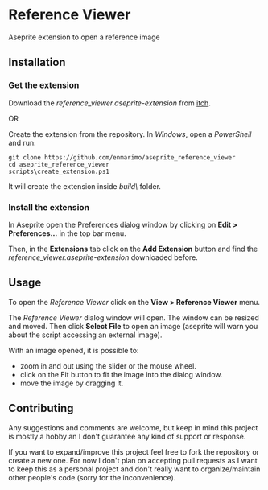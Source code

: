 # Reference Viewer
Aseprite extension to open a reference image

## Installation
### Get the extension
Download the *reference_viewer.aseprite-extension* from [itch](https://enmarimo.itch.io/reference-viewer).

OR

Create the extension from the repository. In *Windows*, open a *PowerShell* and run:
```
git clone https://github.com/enmarimo/aseprite_reference_viewer
cd aseprite_reference_viewer
scripts\create_extension.ps1
```
It will create the extension inside *build\\* folder.

### Install the extension
In Aseprite open the Preferences dialog window by clicking on **Edit > Preferences...** in the top bar menu.

Then, in the **Extensions** tab click on the **Add Extension** button and find the *reference_viewer.aseprite-extension* downloaded before.

## Usage
To open the *Reference Viewer* click on the **View > Reference Viewer** menu.

The *Reference Viewer* dialog window will open. The window can be resized and moved. Then click **Select File** to open an image (aseprite will warn you about the script accessing an external image).

With an image opened, it is possible to:
* zoom in and out using the slider or the mouse wheel.
* click on the Fit button to fit the image into the dialog window.
* move the image by dragging it.

## Contributing
Any suggestions and comments are welcome, but keep in mind this project is mostly a hobby an I don't guarantee any kind of support or response.

If you want to expand/improve this project feel free to fork the repository or create a new one. For now I don't plan on accepting pull requests as I want to keep this as a personal
project and don't really want to organize/maintain other people's code (sorry for the inconvenience).

